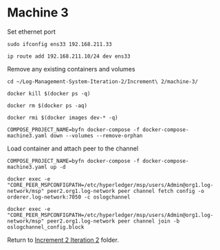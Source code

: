 # Machine 3

Set ethernet port

```
sudo ifconfig ens33 192.168.211.33

ip route add 192.168.211.10/24 dev ens33
```

Remove any existing containers and volumes

```
cd ~/Log-Management-System-Iteration-2/Increment\ 2/machine-3/

docker kill $(docker ps -q)

docker rm $(docker ps -aq)

docker rmi $(docker images dev-* -q)

COMPOSE_PROJECT_NAME=byfn docker-compose -f docker-compose-machine3.yaml down --volumes --remove-orphan
```

Load container and attach peer to the channel

```
COMPOSE_PROJECT_NAME=byfn docker-compose -f docker-compose-machine3.yaml up -d

docker exec -e "CORE_PEER_MSPCONFIGPATH=/etc/hyperledger/msp/users/Admin@org1.log-network/msp" peer2.org1.log-network peer channel fetch config -o orderer.log-network:7050 -c oslogchannel

docker exec -e "CORE_PEER_MSPCONFIGPATH=/etc/hyperledger/msp/users/Admin@org1.log-network/msp" peer2.org1.log-network peer channel join -b oslogchannel_config.block
```
Return to [Increment 2 Iteration 2](../README.md) folder.
